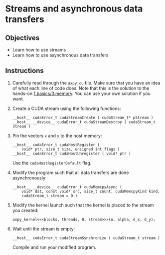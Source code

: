 # Streams and asynchronous data transfers

## Objectives

 - Learn how to use streams
 - Learn how to use asynchronous data transfers

## Instructions

 1. Carefully read through the `axpy.cu` file. Make sure that you have an idea
    of what each line of code does. Note that this is the solution to the
    hands-on [1.basics/3.memory](../../1.basics/3.memory/). You can use your
    own solution if you want.

 2. Create a CUDA stream using the following functions:
 
    ```
    __host__ cudaError_t cudaStreamCreate ( cudaStream_t* pStream )
    __host__ __device__ cudaError_t cudaStreamDestroy ( cudaStream_t stream )
    ```

 3. Pin the vectors `x` and `y` to the host memory:
 
    ```
    __host__ cudaError_t cudaHostRegister (
        void* ptr, size_t size, unsigned int flags )
    __host__ cudaError_t cudaHostUnregister ( void* ptr )
    ```

    Use the `cudaHostRegisterDefault` flag.

 4. Modify the program such that all data transfers are done asynchronously:
 
    ```
    __host__ __device__ cudaError_t cudaMemcpyAsync (
        void* dst, const void* src, size_t count, cudaMemcpyKind kind, 
        cudaStream_t stream = 0 )
    ```

 5. Modify the kernel launch such that the kernel is placed to the stream
    you created:
    
    ```
    axpy_kernel<<<blocks, threads, 0, stream>>>(n, alpha, d_x, d_y);
    ```
    
 6. Wait until the stream is empty:
 
    ```
    __host__ cudaError_t cudaStreamSynchronize ( cudaStream_t stream )
    ```
    
    Compile and run your modified program.
